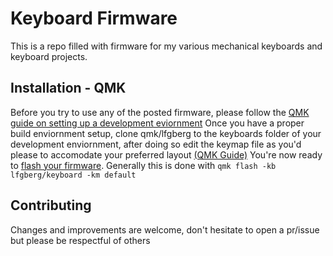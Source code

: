 # Keyboard Firmware

This is a repo filled with firmware for my various mechanical keyboards and keyboard projects.

## Installation - QMK

Before you try to use any of the posted firmware, please follow the [QMK guide on setting up a development eviornment](https://docs.qmk.fm/#/newbs_getting_started)
Once you have a proper build enviornment setup, clone qmk/lfgberg to the keyboards folder of your development enviornment, after doing so edit the keymap file as you'd please to accomodate your preferred layout [(QMK Guide)](https://docs.qmk.fm/#/newbs_building_firmware)
You're now ready to [flash your firmware](https://docs.qmk.fm/#/newbs_flashing). Generally this is done with `qmk flash -kb lfgberg/keyboard -km default`

## Contributing

Changes and improvements are welcome, don't hesitate to open a pr/issue but please be respectful of others
